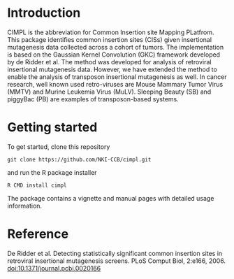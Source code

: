 # Introduction

CIMPL is the abbreviation for Common Insertion site Mapping PLatfrom. This package identifies common insertion sites (CISs) given insertional mutagenesis data collected across a cohort of tumors. The implementation is based on the Gaussian Kernel Convolution (GKC) framework developed by de Ridder et al. The method was developed for analysis of retroviral insertional mutagenesis data. However, we have extended the method to enable the analysis of transposon insertional mutagenesis as well. In cancer research, well known used retro-viruses are Mouse Mammary Tumor Virus (MMTV) and Murine Leukemia Virus (MuLV). Sleeping Beauty (SB) and piggyBac (PB) are examples of transposon-based systems.

# Getting started

To get started, clone this repository
```
git clone https://github.com/NKI-CCB/cimpl.git
```
and run the R package installer
```
R CMD install cimpl
```

The package contains a vignette and manual pages with detailed usage information.

# Reference

De Ridder et al. Detecting statistically significant common insertion sites in retroviral insertional mutagenesis screens. PLoS Comput Biol, 2:e166, 2006. [doi:10.1371/journal.pcbi.0020166](http://dx.doi.org/10.1371/journal.pcbi.0020166)
